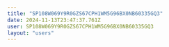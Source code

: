 ```yaml
---
title: "SP108W069Y9R0GZS67CPH1WM5G96BX0NB60335GQ3"
date: 2024-11-13T23:47:37.761Z
user: SP108W069Y9R0GZS67CPH1WM5G96BX0NB60335GQ3
layout: "users"
---
```

    